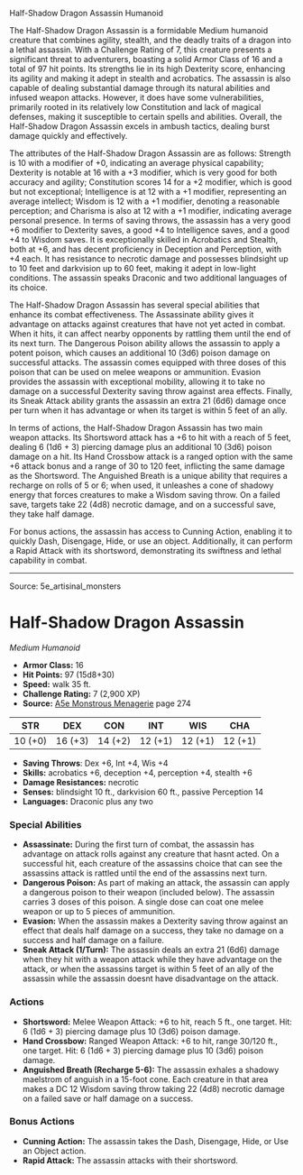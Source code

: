 <MonsterName/>Half-Shadow Dragon Assassin</MonsterName>
<CreatureType/>Humanoid</CreatureType>

<summary>The Half-Shadow Dragon Assassin is a formidable Medium humanoid creature that combines agility, stealth, and the deadly traits of a dragon into a lethal assassin. With a Challenge Rating of 7, this creature presents a significant threat to adventurers, boasting a solid Armor Class of 16 and a total of 97 hit points. Its strengths lie in its high Dexterity score, enhancing its agility and making it adept in stealth and acrobatics. The assassin is also capable of dealing substantial damage through its natural abilities and infused weapon attacks. However, it does have some vulnerabilities, primarily rooted in its relatively low Constitution and lack of magical defenses, making it susceptible to certain spells and abilities. Overall, the Half-Shadow Dragon Assassin excels in ambush tactics, dealing burst damage quickly and effectively.</summary>

<detail>

The attributes of the Half-Shadow Dragon Assassin are as follows: Strength is 10 with a modifier of +0, indicating an average physical capability; Dexterity is notable at 16 with a +3 modifier, which is very good for both accuracy and agility; Constitution scores 14 for a +2 modifier, which is good but not exceptional; Intelligence is at 12 with a +1 modifier, representing an average intellect; Wisdom is 12 with a +1 modifier, denoting a reasonable perception; and Charisma is also at 12 with a +1 modifier, indicating average personal presence. In terms of saving throws, the assassin has a very good +6 modifier to Dexterity saves, a good +4 to Intelligence saves, and a good +4 to Wisdom saves. It is exceptionally skilled in Acrobatics and Stealth, both at +6, and has decent proficiency in Deception and Perception, with +4 each. It has resistance to necrotic damage and possesses blindsight up to 10 feet and darkvision up to 60 feet, making it adept in low-light conditions. The assassin speaks Draconic and two additional languages of its choice.

The Half-Shadow Dragon Assassin has several special abilities that enhance its combat effectiveness. The Assassinate ability gives it advantage on attacks against creatures that have not yet acted in combat. When it hits, it can affect nearby opponents by rattling them until the end of its next turn. The Dangerous Poison ability allows the assassin to apply a potent poison, which causes an additional 10 (3d6) poison damage on successful attacks. The assassin comes equipped with three doses of this poison that can be used on melee weapons or ammunition. Evasion provides the assassin with exceptional mobility, allowing it to take no damage on a successful Dexterity saving throw against area effects. Finally, its Sneak Attack ability grants the assassin an extra 21 (6d6) damage once per turn when it has advantage or when its target is within 5 feet of an ally.

In terms of actions, the Half-Shadow Dragon Assassin has two main weapon attacks. Its Shortsword attack has a +6 to hit with a reach of 5 feet, dealing 6 (1d6 + 3) piercing damage plus an additional 10 (3d6) poison damage on a hit. Its Hand Crossbow attack is a ranged option with the same +6 attack bonus and a range of 30 to 120 feet, inflicting the same damage as the Shortsword. The Anguished Breath is a unique ability that requires a recharge on rolls of 5 or 6; when used, it unleashes a cone of shadowy energy that forces creatures to make a Wisdom saving throw. On a failed save, targets take 22 (4d8) necrotic damage, and on a successful save, they take half damage.

For bonus actions, the assassin has access to Cunning Action, enabling it to quickly Dash, Disengage, Hide, or use an object. Additionally, it can perform a Rapid Attack with its shortsword, demonstrating its swiftness and lethal capability in combat.</detail>



---

Source: 5e_artisinal_monsters

# Half-Shadow Dragon Assassin

*Medium* *Humanoid*

- **Armor Class:** 16
- **Hit Points:** 97 (15d8+30)
- **Speed:** walk 35 ft.
- **Challenge Rating:** 7 (2,900 XP)
- **Source:** [A5e Monstrous Menagerie](https://enpublishingrpg.com/products/level-up-monstrous-menagerie-a5e) page 274

| STR | DEX | CON | INT | WIS | CHA |
| --- | --- | --- | --- | --- | --- |
| 10 (+0) | 16 (+3) | 14 (+2) | 12 (+1) | 12 (+1) | 12 (+1) |

- **Saving Throws**: Dex +6, Int +4, Wis +4
- **Skills:** acrobatics +6, deception +4, perception +4, stealth +6
- **Damage Resistances:** necrotic
- **Senses:** blindsight 10 ft., darkvision 60 ft., passive Perception 14
- **Languages:** Draconic plus any two

### Special Abilities

- **Assassinate:** During the first turn of combat, the assassin has advantage on attack rolls against any creature that hasnt acted. On a successful hit, each creature of the assassins choice that can see the assassins attack is rattled until the end of the assassins next turn.
- **Dangerous Poison:** As part of making an attack, the assassin can apply a dangerous poison to their weapon (included below). The assassin carries 3 doses of this poison. A single dose can coat one melee weapon or up to 5 pieces of ammunition.
- **Evasion:** When the assassin makes a Dexterity saving throw against an effect that deals half damage on a success, they take no damage on a success and half damage on a failure.
- **Sneak Attack (1/Turn):** The assassin deals an extra 21 (6d6) damage when they hit with a weapon attack while they have advantage on the attack, or when the assassins target is within 5 feet of an ally of the assassin while the assassin doesnt have disadvantage on the attack.

### Actions

- **Shortsword:** Melee Weapon Attack: +6 to hit, reach 5 ft., one target. Hit: 6 (1d6 + 3) piercing damage plus 10 (3d6) poison damage.
- **Hand Crossbow:** Ranged Weapon Attack: +6 to hit, range 30/120 ft., one target. Hit: 6 (1d6 + 3) piercing damage plus 10 (3d6) poison damage.
- **Anguished Breath (Recharge 5-6):** The assassin exhales a shadowy maelstrom of anguish in a 15-foot cone. Each creature in that area makes a DC 12 Wisdom saving throw  taking 22 (4d8) necrotic damage on a failed save or half damage on a success.

### Bonus Actions

- **Cunning Action:** The assassin takes the Dash, Disengage, Hide, or Use an Object action.
- **Rapid Attack:** The assassin attacks with their shortsword.




